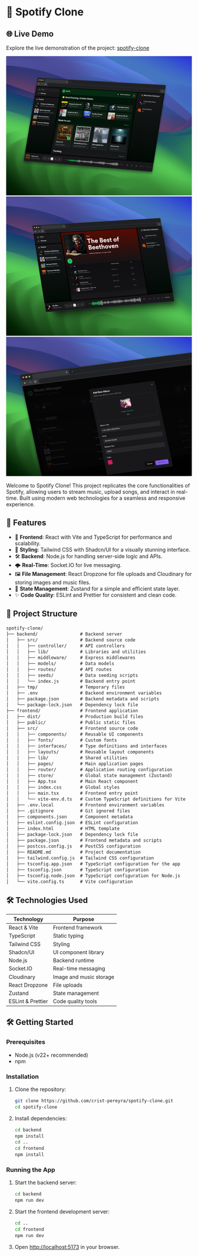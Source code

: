 # 🎵 Spotify Clone

## 🌐 Live Demo

Explore the live demonstration of the project: [spotify-clone](https://spotify-clone-1ezt.onrender.com/)

![Spotify Clone Preview](/frontend/public/images/demo.png)
![Spotify Clone Preview 2](/frontend/public/images/demo1.png)
![Spotify Clone Preview 3](/frontend/public/images/demo2.png)

Welcome to Spotify Clone! This project replicates the core functionalities of Spotify, allowing users to stream music, upload songs, and interact in real-time. Built using modern web technologies for a seamless and responsive experience.

## 🚀 Features

- 🎨 **Frontend**: React with Vite and TypeScript for performance and scalability.
- 🎨 **Styling**: Tailwind CSS with Shadcn/UI for a visually stunning interface.
- 🛠️ **Backend**: Node.js for handling server-side logic and APIs.
- 🌩️ **Real-Time**: Socket.IO for live messaging.
- 🖼️ **File Management**: React Dropzone for file uploads and Cloudinary for storing images and music files.
- 🐻 **State Management**: Zustand for a simple and efficient state layer.
- ✨ **Code Quality**: ESLint and Prettier for consistent and clean code.

## 📂 Project Structure

```plaintext
spotify-clone/
├── backend/                # Backend server
│   ├── src/                # Backend source code
│   │   ├── controller/     # API controllers
│   │   ├── lib/            # Libraries and utilities
│   │   ├── middleware/     # Express middlewares
│   │   ├── models/         # Data models
│   │   ├── routes/         # API routes
│   │   ├── seeds/          # Data seeding scripts
│   │   └── index.js        # Backend entry point
│   ├── tmp/                # Temporary files
│   ├── .env                # Backend environment variables
│   ├── package.json        # Backend metadata and scripts
│   └── package-lock.json   # Dependency lock file
├── frontend/               # Frontend application
│   ├── dist/               # Production build files
│   ├── public/             # Public static files
│   ├── src/                # Frontend source code
│   │   ├── components/     # Reusable UI components
│   │   ├── fonts/          # Custom fonts
│   │   ├── interfaces/     # Type definitions and interfaces
│   │   ├── layouts/        # Reusable layout components
│   │   ├── lib/            # Shared utilities
│   │   ├── pages/          # Main application pages
│   │   ├── router/         # Application routing configuration
│   │   ├── store/          # Global state management (Zustand)
│   │   ├── App.tsx         # Main React component
│   │   ├── index.css       # Global styles
│   │   ├── main.tsx        # Frontend entry point
│   │   └── vite-env.d.ts   # Custom TypeScript definitions for Vite
│   ├── .env.local          # Frontend environment variables
│   ├── .gitignore          # Git ignored files
│   ├── components.json     # Component metadata
│   ├── eslint.config.json  # ESLint configuration
│   ├── index.html          # HTML template
│   ├── package-lock.json   # Dependency lock file
│   ├── package.json        # Frontend metadata and scripts
│   ├── postcss.config.js   # PostCSS configuration
│   ├── README.md           # Project documentation
│   ├── tailwind.config.js  # Tailwind CSS configuration
│   ├── tsconfig.app.json   # TypeScript configuration for the app
│   ├── tsconfig.json       # TypeScript configuration
│   ├── tsconfig.node.json  # TypeScript configuration for Node.js
│   └── vite.config.ts      # Vite configuration

```

## 🛠️ Technologies Used

| **Technology**    | **Purpose**             |
| ----------------- | ----------------------- |
| React & Vite      | Frontend framework      |
| TypeScript        | Static typing           |
| Tailwind CSS      | Styling                 |
| Shadcn/UI         | UI component library    |
| Node.js           | Backend runtime         |
| Socket.IO         | Real-time messaging     |
| Cloudinary        | Image and music storage |
| React Dropzone    | File uploads            |
| Zustand           | State management        |
| ESLint & Prettier | Code quality tools      |

## 🛠️ Getting Started

### Prerequisites

- Node.js (v22+ recommended)
- npm

### Installation

1. Clone the repository:

   ```sh
   git clone https://github.com/crist-pereyra/spotify-clone.git
   cd spotify-clone
   ```

2. Install dependencies:
   ```sh
   cd backend
   npm install
   cd ..
   cd frontend
   npm install
   ```

### Running the App

1. Start the backend server:

   ```sh
   cd backend
   npm run dev
   ```

2. Start the frontend development server:

   ```sh
   cd ..
   cd frontend
   npm run dev
   ```

3. Open [http://localhost:5173](http://localhost:5173) in your browser.
